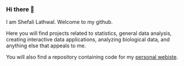 ### Hi there 👋
I am Shefali Lathwal. Welcome to my github.

Here you will find projects related to statistics, general data analysis, creating interactive data applications, analyzing biological data, and anything else that appeals to me.

You will also find a repository containing code for my [personal webiste](slathwal.github.io).
<!--
**slathwal/slathwal** is a ✨ _special_ ✨ repository because its `README.md` (this file) appears on your GitHub profile.

Here are some ideas to get you started:

- 🔭 I’m currently working on ...
- 🌱 I’m currently learning ...
- 👯 I’m looking to collaborate on ...
- 🤔 I’m looking for help with ...
- 💬 Ask me about ...
- 📫 How to reach me: ...
- 😄 Pronouns: ...
- ⚡ Fun fact: ...
-->
